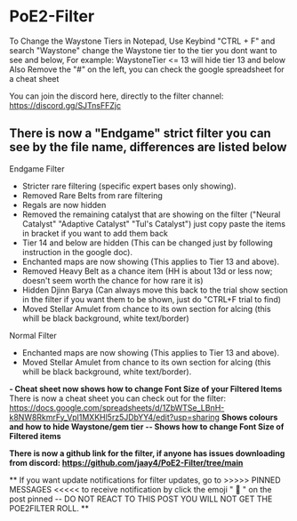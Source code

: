 # PoE2-Filter

To Change the Waystone Tiers in Notepad, Use Keybind "CTRL + F" and search "Waystone" change the Waystone tier to the tier you dont want to see and below, For example: WaystoneTier <= 13 will hide tier 13 and below
Also Remove the "#" on the left, you can check the google spreadsheet for a cheat sheet

You can join the discord here, directly to the filter channel: https://discord.gg/SJTnsFFZjc

## There is now a "Endgame" strict filter you can see by the file name, differences are listed below

Endgame Filter
- Stricter rare filtering (specific expert bases only showing).
- Removed Rare Belts from rare filtering
- Regals are now hidden
- Removed the remaining catalyst that are showing on the filter ("Neural Catalyst" "Adaptive Catalyst" "Tul's Catalyst") just copy paste the items in bracket if you want to add them back
- Tier 14 and below are hidden (This can be changed just by following instruction in the google doc).
- Enchanted maps are now showing (This applies to Tier 13 and above).
- Removed Heavy Belt as a chance item (HH is about 13d or less now; doesn't seem worth the chance for how rare it is)
- Hidden Djinn Barya (Can always move this back to the trial show section in the filter if you want them to be shown, just do "CTRL+F trial to find)
- Moved Stellar Amulet from chance to its own section for alcing (this whill be black background, white text/border)

Normal Filter
- Enchanted maps are now showing (This applies to Tier 13 and above).
- Moved Stellar Amulet from chance to its own section for alcing (this whill be black background, white text/border).


**- Cheat sheet now shows how to change Font Size of your Filtered Items**
There is now a cheat sheet you can check out for the filter: 
https://docs.google.com/spreadsheets/d/1ZbWTSe_LBnH-k8NW8RkmrFy_Vpl1MXKHl5rz5JDbYY4/edit?usp=sharing
**Shows colours and how to hide Waystone/gem tier -- Shows how to change Font Size of Filtered items**

**There is now a github link for the filter, if anyone has issues downloading from discord: https://github.com/jaay4/PoE2-Filter/tree/main**

** If you want update notifications for filter updates, go to >>>>> PINNED MESSAGES <<<<< to receive notification by click the emoji " :scroll: " on the post pinned -- DO NOT REACT TO THIS POST YOU WILL NOT GET THE POE2FILTER ROLL. **
